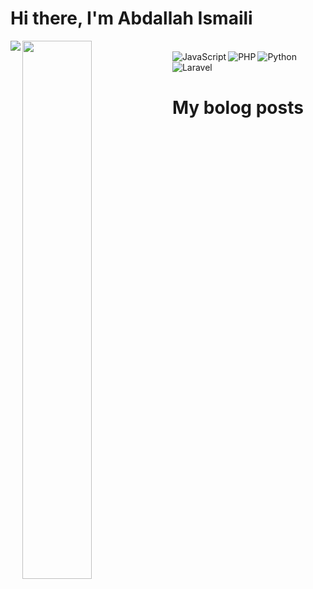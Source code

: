 # Hi there, I'm Abdallah Ismaili

<img align="left" src="https://github-readme-stats.vercel.app/api?username=AbdallahIsmaili&show_icons=true&theme=radical" />
<img align="left"  width="47%" src="https://github-readme-stats.vercel.app/api/top-langs/?username=AbdallahIsmaili&layout=compact" />
<br>

<img align="left" src="https://img.shields.io/badge/javascript-%23323330.svg?style=for-the-badge&logo=javascript&logoColor=%23F7DF1E" alt="JavaScript" />
<img align="left" src="https://img.shields.io/badge/php-%23777BB4.svg?style=for-the-badge&logo=php&logoColor=white" alt="PHP" />
<img align="left" src="https://img.shields.io/badge/python-3670A0?style=for-the-badge&logo=python&logoColor=ffdd54" alt="Python" />
<img src="https://img.shields.io/badge/laravel-%23FF2D20.svg?style=for-the-badge&logo=laravel&logoColor=white" alt="Laravel" />


# My bolog posts
<!-- BLOG-POST-LIST:START -->
<!-- BLOG-POST-LIST:END -->
